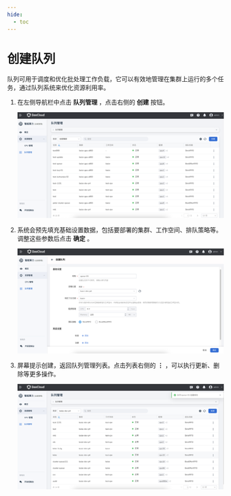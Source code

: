 ```yaml
---
hide:
  - toc
---
```


# 创建队列

队列可用于调度和优化批处理工作负载，它可以有效地管理在集群上运行的多个任务，通过队列系统来优化资源利用率。

1. 在左侧导航栏中点击 **队列管理** ，点击右侧的 **创建** 按钮。

    ![点击创建](../../images/queue01.png)

1. 系统会预先填充基础设置数据，包括要部署的集群、工作空间、排队策略等。
   调整这些参数后点击 **确定** 。

    ![填写参数](../../images/queue02.png)

1. 屏幕提示创建，返回队列管理列表。点击列表右侧的 **⋮** ，可以执行更新、删除等更多操作。

    ![填写参数](../../images/queue03.png)
